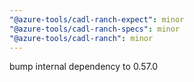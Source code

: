 ```yaml
---
"@azure-tools/cadl-ranch-expect": minor
"@azure-tools/cadl-ranch-specs": minor
"@azure-tools/cadl-ranch": minor
---
```


bump internal dependency to 0.57.0
